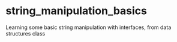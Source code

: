 # string_manipulation_basics
Learning some basic string manipulation with interfaces, from data structures class
